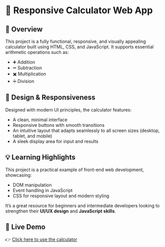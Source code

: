 
# 🧮 Responsive Calculator Web App

## 📌 Overview

This project is a fully functional, responsive, and visually appealing calculator built using HTML, CSS, and JavaScript. It supports essential arithmetic operations such as:

* ➕ Addition
* ➖ Subtraction
* ✖️ Multiplication
* ➗ Division

## 🎨 Design & Responsiveness

Designed with modern UI principles, the calculator features:

* A clean, minimal interface
* Responsive buttons with smooth transitions
* An intuitive layout that adapts seamlessly to all screen sizes (desktop, tablet, and mobile)
* A sleek display area for input and results

## 💡 Learning Highlights

This project is a practical example of front-end web development, showcasing:

* DOM manipulation
* Event handling in JavaScript
* CSS for responsive layout and modern styling

It’s a great resource for beginners and intermediate developers looking to strengthen their **UI/UX design** and **JavaScript skills**.

## 🔗 Live Demo

👉 [Click here to use the calculator](#)

